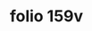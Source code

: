 ---
layout: edition
title: folio 159v
manuscript: Florence, Biblioteca Marucelliana, Carte Rajna XIX.15
sigla: R
iip: r159v.tif
milestone: 318
---